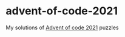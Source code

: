 # advent-of-code-2021

My solutions of [Advent of code 2021](https://adventofcode.com/2021) puzzles
